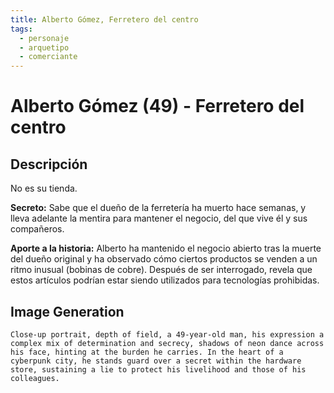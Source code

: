 ```yaml
---
title: Alberto Gómez, Ferretero del centro
tags:
  - personaje
  - arquetipo
  - comerciante
---
```


# Alberto Gómez (49) - Ferretero del centro

## Descripción

No es su tienda.

**Secreto:** Sabe que el dueño de la ferretería ha muerto hace semanas, y lleva adelante la mentira para mantener el negocio, del que vive él y sus compañeros.

**Aporte a la historia:** Alberto ha mantenido el negocio abierto tras la muerte del dueño original y ha observado cómo ciertos productos se venden a un ritmo inusual (bobinas de cobre). Después de ser interrogado, revela que estos artículos podrían estar siendo utilizados para tecnologías prohibidas.

## Image Generation

```
Close-up portrait, depth of field, a 49-year-old man, his expression a complex mix of determination and secrecy, shadows of neon dance across his face, hinting at the burden he carries. In the heart of a cyberpunk city, he stands guard over a secret within the hardware store, sustaining a lie to protect his livelihood and those of his colleagues.
``` 